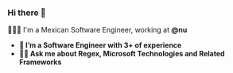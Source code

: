 ### Hi there 👋

👩🏾‍💻 I'm a Mexican Software Engineer, working at <b color="a91dd7" > @nu <b> <br>
  
- 🔭 I’m a Software Engineer with 3+ of experience
- 🤟🏿 Ask me about Regex, Microsoft Technologies and Related Frameworks 
